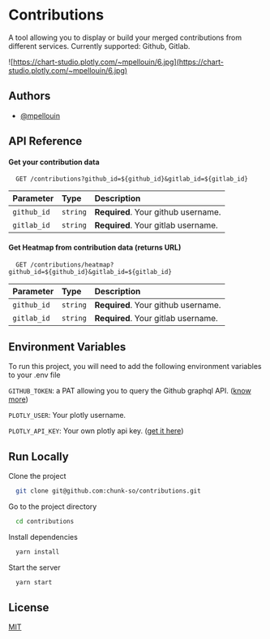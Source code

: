 
# Contributions

A tool allowing you to display or build your merged contributions from different services. Currently supported: Github, Gitlab.

![https://chart-studio.plotly.com/~mpellouin/6.jpg](https://chart-studio.plotly.com/~mpellouin/6.jpg)


## Authors

- [@mpellouin](https://www.github.com/mpellouin)


## API Reference

#### Get your contribution data

```http
  GET /contributions?github_id=${github_id}&gitlab_id=${gitlab_id}
```

| Parameter   | Type     | Description                         |
| :---------- | :------- | :---------------------------------- |
| `github_id` | `string` | **Required**. Your github username. |
| `gitlab_id` | `string` | **Required**. Your gitlab username. |

#### Get Heatmap from contribution data (returns URL)

```http
  GET /contributions/heatmap?github_id=${github_id}&gitlab_id=${gitlab_id}
```

| Parameter   | Type     | Description                         |
| :---------- | :------- | :---------------------------------- |
| `github_id` | `string` | **Required**. Your github username. |
| `gitlab_id` | `string` | **Required**. Your gitlab username. |



## Environment Variables

To run this project, you will need to add the following environment variables to your .env file

`GITHUB_TOKEN`: a PAT allowing you to query the Github graphql API. ([know more](https://docs.github.com/en/authentication/keeping-your-account-and-data-secure/managing-your-personal-access-tokens))

`PLOTLY_USER`: Your plotly username.

`PLOTLY_API_KEY`: Your own plotly api key. ([get it here](https://chart-studio.plotly.com/settings/api#/))


## Run Locally

Clone the project

```bash
  git clone git@github.com:chunk-so/contributions.git
```

Go to the project directory

```bash
  cd contributions
```

Install dependencies

```bash
  yarn install
```

Start the server

```bash
  yarn start
```


## License

[MIT](https://choosealicense.com/licenses/mit/)

